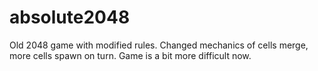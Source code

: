 # absolute2048
Old 2048 game with modified rules.
Changed mechanics of cells merge, more cells spawn on turn.
Game is a bit more difficult now.
